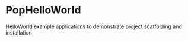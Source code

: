 PopHelloWorld
=============

HelloWorld example applications to demonstrate project scaffolding and installation